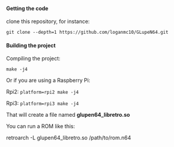 #### Getting the code

clone this repository, for instance:

```git clone --depth=1 https://github.com/loganmc10/GLupeN64.git```

#### Building the project

Compiling the project:

```make -j4```

Or if you are using a Raspberry Pi:

Rpi2:
```platform=rpi2 make -j4```

Rpi3:
```platform=rpi3 make -j4```

That will create a file named **glupen64_libretro.so**

You can run a ROM like this:

retroarch -L glupen64_libretro.so /path/to/rom.n64
